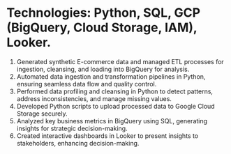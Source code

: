 # Technologies: Python, SQL, GCP (BigQuery, Cloud Storage, IAM), Looker.
1.	Generated synthetic E-commerce data and managed ETL processes for ingestion, cleansing, and loading into BigQuery for analysis.
2.	Automated data ingestion and transformation pipelines in Python, ensuring seamless data flow and quality control.
3.	Performed data profiling and cleansing in Python to detect patterns, address inconsistencies, and manage missing values.
4.	Developed Python scripts to upload processed data to Google Cloud Storage securely.
5.	Analyzed key business metrics in BigQuery using SQL, generating insights for strategic decision-making.
6.	Created interactive dashboards in Looker to present insights to stakeholders, enhancing decision-making.
